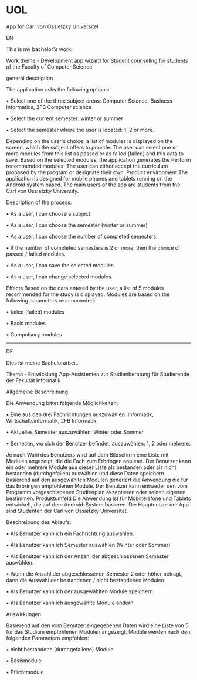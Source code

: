 # UOL
App for Carl von Ossietzky Universitet

EN

This is my bachelor's work.

Work theme - Development app wizard for Student counseling for students of the Faculty of Computer Science

general description

The application asks the following options:

• Select one of the three subject areas: Computer Science, Business Informatics, 2FB
Computer science

• Select the current semester: winter or summer

• Select the semester where the user is located: 1, 2 or more.

Depending on the user's choice, a list of modules is displayed on the screen,
which the subject offers to provide. The user can select one or more modules from this list as passed or as failed (failed) and this data
to save. Based on the selected modules, the application generates the
Perform recommended modules. The user can either accept the curriculum proposed by the program or designate their own.
Product environment
The application is designed for mobile phones and tablets running on the Android system
based. The main users of the app are students from the Carl von Ossietzky University.


Description of the process:

• As a user, I can choose a subject.

• As a user, I can choose the semester (winter or summer)

• As a user, I can choose the number of completed semesters.

• If the number of completed semesters is 2 or more, then the choice
of passed / failed modules.

• As a user, I can save the selected modules.

• As a user, I can change selected modules.


Effects
Based on the data entered by the user, a list of 5 modules recommended for the study is displayed. Modules are based on the following parameters
recommended:

• failed (failed) modules

• Basic modules

• Compulsory modules



----------------------------------------------------------------------------------------------------------------------------------------------------


DE

Dies ist meine Bachelorarbeit.

Thema - Entwicklung App-Assistenten zur
Studienberatung für Studierende der Fakultät Informatik

Allgemeine Beschreibung

Die Anwendung bittet folgende Möglichkeiten:

• Eine aus den drei Fachrichtungen auszuwählen: Informatik, Wirtschaftsinformatik, 2FB
Informatik

• Aktuelles Semester auszuwählen: Winter oder Sommer

• Semester, wo sich der Benutzer befindet, auszuwählen: 1, 2 oder mehrere.

Je nach Wahl des Benutzers wird auf dem Bildschirm eine Liste mit Modulen angezeigt,
die die Fach zum Erbringen anbietet. Der Benutzer kann ein oder mehrere Module aus dieser Liste als bestanden oder als nicht bestanden (durchgefallen) auswählen und diese Daten
speichern. Basierend auf den ausgewählten Modulen generiert die Anwendung die für das
Erbringen empfohlenen Module. Der Benutzer kann entweder den vom Programm vorgeschlagenen Studienplan akzeptieren oder seinen eigenen bestimmen.
Produktumfeld
Die Anwendung ist für Mobiltelefone und Tablets entwickelt, die auf dem Android-System
basieren. Die Hauptnutzer der App sind Studenten der Carl von Ossietzky Universität.


Beschreibung des Ablaufs:

• Als Benutzer kann ich ein Fachrichtung auswählen.

• Als Benutzer kann ich Semester auswählen (Winter oder Sommer)

• Als Benutzer kann ich der Anzahl der abgeschlossenen Semester auswählen.

• Wenn die Anzahl der abgeschlossenen Semester 2 oder höher beträgt, dann die Auswahl
der bestandenen / nicht bestandenen Modulen.

• Als Benutzer kann ich der ausgewählten Module speichern.

• Als Benutzer kann ich ausgewählte Module ändern.

Auswirkungen

Basierend auf den vom Benutzer eingegebenen Daten wird eine Liste von 5 für das Studium empfohlenen Modulen angezeigt. Module werden nach den folgenden Parametern
empfohlen:

• nicht bestandene (durchgefallene) Module

• Basismodule

• Pflichtmodule


